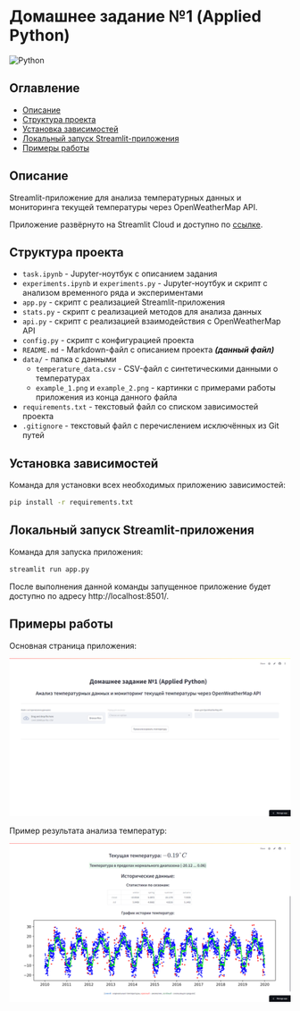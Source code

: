 # Домашнее задание №1 (Applied Python)

![Python](https://img.shields.io/badge/python-v3.13-blue.svg)

## Оглавление

- [Описание](#описание)
- [Структура проекта](#структура-проекта)
- [Установка зависимостей](#установка-зависимостей)
- [Локальный запуск Streamlit-приложения](#локальный-запуск-streamlit-приложения)
- [Примеры работы](#примеры-работы)

## Описание

Streamlit-приложение для анализа температурных данных и мониторинга текущей температуры через OpenWeatherMap API.

Приложение развёрнуто на Streamlit Cloud и доступно по [ссылке](https://python-homework-1.streamlit.app/).

## Структура проекта

- `task.ipynb` - Jupyter-ноутбук с описанием задания
- `experiments.ipynb` и `experiments.py` - Jupyter-ноутбук и скрипт с анализом временного ряда и экспериментами
- `app.py` - скрипт с реализацией Streamlit-приложения
- `stats.py` - скрипт с реализацией методов для анализа данных
- `api.py` - скрипт с реализацией взаимодействия с OpenWeatherMap API
- `config.py` - скрипт с конфигурацией проекта
- `README.md` - Markdown-файл с описанием проекта ***(данный файл)***
- `data/` - папка с данными
  - `temperature_data.csv` - CSV-файл с синтетическими данными о температурах
  - `example_1.png` и `example_2.png` - картинки с примерами работы приложения из конца данного файла
- `requirements.txt` - текстовый файл со списком зависимостей проекта
- `.gitignore` - текстовый файл с перечислением исключённых из Git путей

## Установка зависимостей

Команда для установки всех необходимых приложению зависимостей:

```bash
pip install -r requirements.txt
```

## Локальный запуск Streamlit-приложения

Команда для запуска приложения:

```bash
streamlit run app.py
```

После выполнения данной команды запущенное приложение будет доступно по адресу http://localhost:8501/.

## Примеры работы

Основная страница приложения:

![Основная страница приложения](data/example_1.png)

Пример результата анализа температур:

![Пример результата анализа температур](data/example_2.png)
